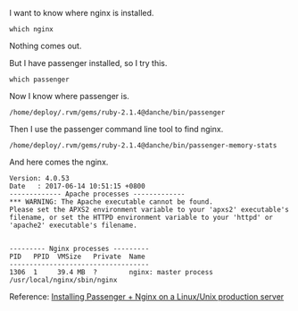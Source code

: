 I want to know where nginx is installed.
```shell
which nginx
```
Nothing comes out.

But I have passenger installed, so I try this.
```shell
which passenger
```

Now I know where passenger is.
```
/home/deploy/.rvm/gems/ruby-2.1.4@danche/bin/passenger
```

Then I use the passenger command line tool to find nginx.
```shell
/home/deploy/.rvm/gems/ruby-2.1.4@danche/bin/passenger-memory-stats
```

And here comes the nginx.
```
Version: 4.0.53
Date   : 2017-06-14 10:51:15 +0800
------------- Apache processes -------------
*** WARNING: The Apache executable cannot be found.
Please set the APXS2 environment variable to your 'apxs2' executable's filename, or set the HTTPD environment variable to your 'httpd' or 'apache2' executable's filename.


--------- Nginx processes ---------
PID   PPID  VMSize   Private  Name
-----------------------------------
1306  1     39.4 MB  ?        nginx: master process /usr/local/nginx/sbin/nginx
```

Reference: [Installing Passenger + Nginx on a Linux/Unix production server](https://www.phusionpassenger.com/library/walkthroughs/deploy/ruby/ownserver/nginx/oss/trusty/install_passenger.html)